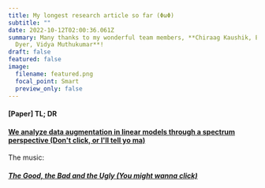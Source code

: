 ```yaml
---
title: My longest research article so far (ΦωΦ)
subtitle: ""
date: 2022-10-12T02:00:36.061Z
summary: M﻿any thanks to my wonderful team members, **Chiraag Kaushik, Eva L.
  Dyer, Vidya Muthukumar**!
draft: false
featured: false
image:
  filename: featured.png
  focal_point: Smart
  preview_only: false
---
```

#### \[Paper] T﻿L; DR

#### [We analyze data augmentation in linear models through a spectrum perspective (Don't click, or I'll tell yo ma)](https://arxiv.org/pdf/2210.05021.pdf)

T﻿he music:

#### *[The Good, the Bad and the Ugly (You might wanna click)](https://www.youtube.com/watch?v=enuOArEfqGo)*